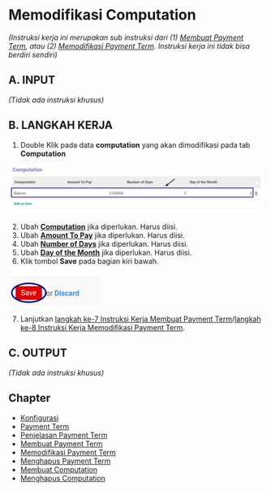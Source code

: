 # Memodifikasi Computation

*(Instruksi kerja ini merupakan sub instruksi dari (1) [Membuat Payment Term](./membuat.md), atau (2) [Memodifikasi Payment Term](./memodifikasi.md). Instruksi kerja ini tidak bisa berdiri sendiri)*

## A. INPUT

*(Tidak ada instruksi khusus)*

## B. LANGKAH KERJA

1. Double Klik pada data **computation** yang akan dimodifikasi pada tab **Computation**

![](../../img/payment-term/tombol-comp-edit.png)

2. Ubah **[Computation](./penjelasan.md#detail-computation-field-value)** jika diperlukan. Harus diisi.
3. Ubah **[Amount To Pay](./penjelasan.md#detail-computation-field-amount-to-pay)** jika diperlukan. Harus diisi.
4. Ubah **[Number of Days](./penjelasan.md#detail-computation-field-days)** jika diperlukan. Harus diisi.
5. Ubah **[Day of the Month](./penjelasan.md#detail-computation-field-days2)** jika diperlukan. Harus diisi.
6. Klik tombol **Save** pada bagian kiri bawah.

![](../../img/payment-term/tombol-comp-save.png)

7. Lanjutkan [langkah ke-7 Instruksi Kerja Membuat Payment Term](./membuat.md#l7)/[langkah ke-8 Instruksi Kerja Memodifikasi Payment Term](./memodifikasi.md#l8).

## C. OUTPUT

*(Tidak ada instruksi khusus)*

## Chapter

- [Konfigurasi](../../konfigurasi.md)
- [Payment Term](../payment-term.md)
- [Penjelasan Payment Term](penjelasan.md)
- [Membuat Payment Term](membuat.md)
- [Memodifikasi Payment Term](memodifikasi.md)
- [Menghapus Payment Term](menghapus.md)
- [Membuat Computation](membuat-computation.md)
- [Menghapus Computation](menghapus-computation.md)
